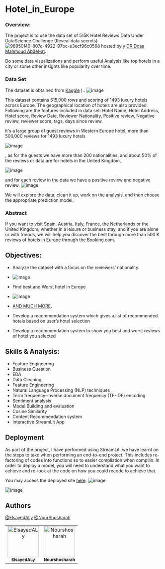 # Hotel_in_Europe

### Overview: 
The project is to use the data set of 515K Hotel Reviews Data Under DataScience Challenge (Reveal data secrets) 
![98950f49-807c-4922-97bc-e3ecf96c0568](https://user-images.githubusercontent.com/57573454/170989515-410f8029-0522-43f4-b47b-6bc9343a98af.jpg)
hosted by y [DR.Doaa Mahmoud Abdel-at](https://www.linkedin.com/posts/doaa-mahmoud-abdel-aty-01b25b144_datascience-machinelearning-data-activity-6919216035816517632-R9Fl/?utm_source=linkedin_share&utm_medium=member_desktop_web).


Do some data visualizations and perform useful Analysis like top hotels in a city or some other insights like popularity over time.

### Data Set
The dataset is obtained from [Kaggle](https://www.kaggle.com/jiashenliu/515k-hotel-reviews-data-in-europe/data)
).. 
![image](https://user-images.githubusercontent.com/57573454/172364278-cbe58e63-c30f-4325-8acd-c106cc7fd28e.png)

This dataset contains 515,000 rows and scoring of 1493 luxury hotels across Europe. The geographical location of hotels are also provided. 
Following are the features included in data set: Hotel Name, Hotel Address, Hotel score, Review Date, Reviewer Nationality, Positive review, Negative review, reviewer score, tags, days since review.

it's a large group of guest reviews in Western Europe hotel, more than 500,000 reviews for 1493 luxury hotels

![image](https://user-images.githubusercontent.com/57573454/172364500-94bbd096-1820-4b15-9339-d9b05bbfb8f6.png)


, as for the guests we have more than 200 nationalities, and about 50% of the reviews or data are for hotels in the United Kingdom,

![image](https://user-images.githubusercontent.com/57573454/172364460-5a6fb7af-622a-4d88-9d49-206e9cb7f453.png)


and for each review in the data we have a positive review and negative review.
![image](https://user-images.githubusercontent.com/57573454/172364708-14dc77a7-5534-4f8c-900b-5ef1b1922328.png)

We will explore the data, clean it up, work on the analysis, and then choose the appropriate prediction model.



### Abstract
If you want to visit Spain, Austria, Italy, France, the Netherlands or the United Kingdom, whether in a leisure or business stay, and if you are alone or with friends, we will help you discover the best through more than 500 K reviews of hotels in Europe through the Booking.com.
## Objectives:
- Analyze the dataset with a focus on the reviewers’ nationality.
- ![image](https://user-images.githubusercontent.com/57573454/172365927-e875793f-611e-43d1-b774-33d762d90313.png)

- Find best and Worst hotel in Europe
- ![image](https://user-images.githubusercontent.com/57573454/172364645-bd6a69a7-d8c7-4b69-ae5a-7aab849009d9.png)



- [AND MUCH MORE](https://github.com/Nourshosharah/Hotel-Reviews-Project/blob/main/Business%20Questions%20And%20Solutions/Business_Solutions_Hotel_Reviews.ipynb).

- Develop a recommendation system which gives a list of recommended hotels based on user’s hotel selection
- Develop a recommendation system to show you best and worst reviews of hotel you selected


## Skills & Analysis:


- Feature Engineering
- Business Question
- EDA
- Data Cleaning 
- Feature Engineering
- Natural Language Processing (NLP) techniques
- Term frequency–inverse document frequency (TF-IDF) encoding
- Sentiment analysis
- Model Building and evaluation
- Cosine Similarity
- Content Recommendation system
- Interactive StreamLit App


## Deployment

As part of the project, I have performed using StreamLit. we have learnt on the steps to take when performing an end-to-end project. This includes re-factoring of codes into functions so to easier compliation when compilin. In order to deploy a model, you will need to understand what you want to achieve and re-look at the code on how you could recode to achieve that.

You may access the deployed site [here](https://share.streamlit.io/nourshosharah/hotel-reviews-project/main/app.py). 
![image](https://user-images.githubusercontent.com/57573454/172364882-9190a5c6-013f-4f8f-bf0b-8f5295587dc6.png)


![image](https://user-images.githubusercontent.com/57573454/172364911-7e9cfa41-ddad-4af0-85dd-8811a236e555.png)



## Authors
[@ElsayedALy](https://github.com/SayedAly90)
[@NourShosharah](https://github.com/Nourshosharah)

<table align="center">
  <tr>
    <td align="center">
    <a href="https://github.com/SayedAly90" target="_black">
    <img src="https://avatars.githubusercontent.com/u/106448211?v=4" width="100px;" alt="ElsayedALy"/>
    <br />
    <sub><b>ElsayedALy</b></sub></a>
    </td>
    <td align="center">
    <a href="https://github.com/Nourshosharah" target="_black">
    <img src="https://avatars.githubusercontent.com/u/57573454?v=4" width="100px;" alt="Nourshosharah"/>
    <br />
    <sub><b>Nourshosharah</b></sub></a>
    </td>
  </tr>
 </table>
